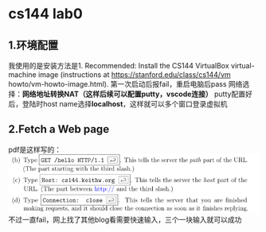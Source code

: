 # cs144 lab0

## 1.环境配置
我使用的是安装方法是1. Recommended: Install the CS144 VirtualBox virtual-machine image (instructions at https://stanford.edu/class/cs144/vm howto/vm-howto-image.html).
第一次启动后报fail，重启电脑后pass
网络选择：**网络地址转换NAT（这样后续可以配置putty，vscode连接）**
putty配置好后，登陆时host name选择**localhost**，这样就可以多个窗口登录虚拟机

## 2.Fetch a Web page
pdf是这样写的：<br/>
![Fetch a Web page](https://github.com/zhaozhiyangzzy/lecture_note/blob/main/cs144/picture/cslab0_1.png?raw=true)
<br/>不过一直fail，网上找了其他blog看需要快速输入，三个一块输入就可以成功
